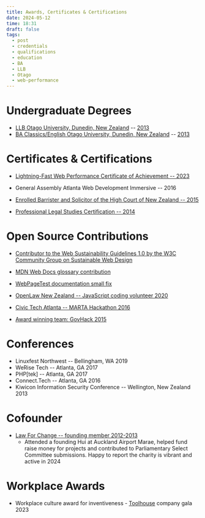 ```yaml
---
title: Awards, Certificates & Certifications
date: 2024-05-12
time: 18:31
draft: false
tags:
  - post
  - credentials
  - qualifications
  - education
  - BA
  - LLB
  - Otago
  - web-performance
---
```

# Undergraduate Degrees
* [LLB Otago University, Dunedin, New Zealand](https://www.otago.ac.nz/courses/qualifications/llb) -- [2013](https://www.odt.co.nz/news/dunedin/university-otago-graduands-december-14-2013)
* [BA Classics/English Otago University, Dunedin, New Zealand](https://www.otago.ac.nz/courses/subjects/clas) -- [2013](https://www.odt.co.nz/news/dunedin/university-otago-graduation-17-august-2013-%E2%80%93-3pm-ceremony)

# Certificates & Certifications

* [Lightning-Fast Web Performance Certificate of Achievement -- 2023](/img/Morgan-Murrah-lightning-fast-web-performance.png)

* General Assembly Atlanta Web Development Immersive -- 2016

* [Enrolled Barrister and Solicitor of the High Court of New Zealand -- 2015](https://www.lawsociety.org.nz/starting-as-a-lawyer/admitted-but-no-practising-certificate/)

* [Professional Legal Studies Certification -- 2014](https://www.collaw.ac.nz/)


# Open Source Contributions

* [Contributor to the Web Sustainability Guidelines 1.0 by the W3C Community Group on Sustainable Web Design](https://github.com/w3c/sustyweb/issues?q=is%3Aissue+author%3Aairbr+is%3Aclosed+)

* [MDN Web Docs glossary contribution](https://github.com/mdn/content/pull/24346#issuecomment-1493051463)

* [WebPageTest documentation small fix](https://github.com/WPO-Foundation/webpagetest-docs/pull/81)

* [OpenLaw New Zealand -- JavaScript coding volunteer 2020](https://www.openlaw.nz/)

* [Civic Tech Atlanta -- MARTA Hackathon 2016](https://www.civictechatlanta.org/)

* [Award winning team: GovHack 2015](https://www.odt.co.nz/news/dunedin/dunedin-website-team-wins-nationwide-competition)

# Conferences 

* Linuxfest Northwest -- Bellingham, WA 2019
* WeRise Tech -- Atlanta, GA 2017
* PHP\[tek\] -- Atlanta, GA 2017
* Connect.Tech -- Atlanta, GA 2016
* Kiwicon Information Security Conference -- Wellington, New Zealand 2013

# Cofounder

* [Law For Change -- founding member 2012-2013](https://www.lawforchange.co.nz/)
  * Attended a founding Hui at Auckland Airport Marae, helped fund raise money for projects and contributed to Parliamentary Select Committee submissions. Happy to report the charity is vibrant and active in 2024
# Workplace Awards

* Workplace culture award for inventiveness - [Toolhouse](https://toolhouse.com) company gala 2023

<!-- # Misc. test scores

* Ravens Standard Progressive Matrices Score: 52/55 from 60 total. May 2010
* Watson Glaser Critical Thinking Appraisal Score: 36/40 from 40 total. May 2010
  * "Your score was excellent compared to the general population and you are above the median 
for [Big 4 Law Firm]."  -->